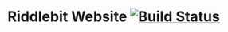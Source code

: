 # Riddlebit Website [![Build Status](https://travis-ci.org/havi95/riddlebit-website.svg?branch=master)](https://travis-ci.org/havi95/riddlebit-website)